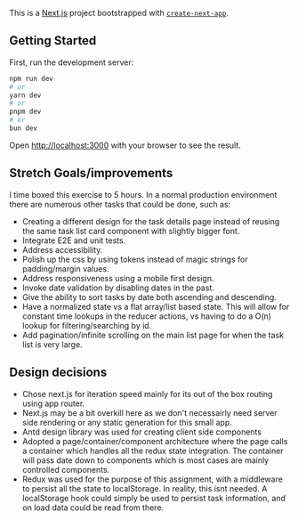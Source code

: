 This is a [Next.js](https://nextjs.org/) project bootstrapped with [`create-next-app`](https://github.com/vercel/next.js/tree/canary/packages/create-next-app).

## Getting Started

First, run the development server:

```bash
npm run dev
# or
yarn dev
# or
pnpm dev
# or
bun dev
```

Open [http://localhost:3000](http://localhost:3000) with your browser to see the result.


## Stretch Goals/improvements

I time boxed this exercise to 5 hours. In a normal production environment there are numerous other tasks that could be done, such as:

- Creating a different design for the task details page instead of reusing the same task list card component with slightly bigger font.
- Integrate E2E and unit tests.
- Address accessibility.
- Polish up the css by using tokens instead of magic strings for padding/margin values.
- Address responsiveness using a mobile first design.
- Invoke date validation by disabling dates in the past.
- Give the ability to sort tasks by date both ascending and descending.
- Have a normalized state vs a flat array/list based state. This will allow for constant time lookups in the reducer actions, vs having to do a O(n) lookup for filtering/searching by id.
- Add pagination/infinite scrolling on the main list page for when the task list is very large.

## Design decisions
- Chose next.js for iteration speed mainly for its out of the box routing using app router.
- Next.js may be a bit overkill here as we don't necessairly need server side rendering or any static generation for this small app.
- Antd design library was used for creating client side components
- Adopted a page/container/component architecture where the page calls a container which handles all the redux state integration. The container will pass date down to components which is most cases are mainly controlled components.
- Redux was used for the purpose of this assignment, with a middleware to persist all the state to localStorage. In reality, this isnt needed. A localStorage hook could simply be used to persist task information, and on load data could be read from there.
